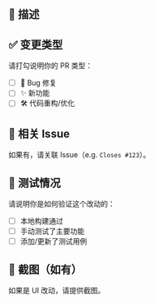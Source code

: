 ## 📌 描述
<!-- 请简要描述本次 PR 的内容和动机。。 -->

## ✅ 变更类型
请打勾说明你的 PR 类型：
- [ ] 🐞 Bug 修复
- [ ] ✨ 新功能
- [ ] 🛠️ 代码重构/优化

## 🔄 相关 Issue
如果有，请关联 Issue（e.g. `Closes #123`）。

## 🧪 测试情况
请说明你是如何验证这个改动的：
- [ ] 本地构建通过
- [ ] 手动测试了主要功能
- [ ] 添加/更新了测试用例

## 📸 截图（如有）
如果是 UI 改动，请提供截图。
